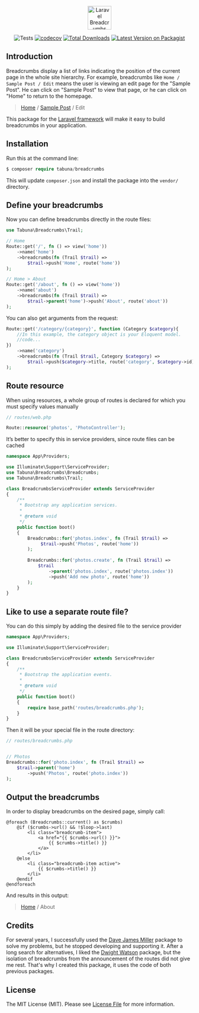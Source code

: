 <p align="center">
    <img src="https://raw.githubusercontent.com/tabuna/breadcrumbs/master/laravel-breadcrumbs.svg" height="64px;" alt="Laravel Breadcrumbs">
</p>


<p align="center">
<img src="https://github.com/tabuna/breadcrumbs/workflows/run-tests/badge.svg" alt="Tests">
<a href="https://codecov.io/gh/tabuna/breadcrumbs"><img src="https://codecov.io/gh/tabuna/breadcrumbs/branch/master/graph/badge.svg" alt="codecov"></a>
<a href="https://packagist.org/packages/tabuna/breadcrumbs"><img src="https://img.shields.io/packagist/dt/tabuna/breadcrumbs.svg" alt="Total Downloads"></a>
<a href="https://packagist.org/packages/tabuna/breadcrumbs"><img src="https://img.shields.io/packagist/v/tabuna/breadcrumbs.svg" alt="Latest Version on Packagist"></a>
</p>


## Introduction

Breadcrumbs display a list of links indicating the position of the current page in the whole site hierarchy. For example, breadcrumbs like `Home / Sample Post / Edit`
means the user is viewing an edit page for the "Sample Post". He can click on "Sample Post" to view that page, or he can click on "Home" to return to the homepage.

> [Home](#) / [Sample Post](#) / Edit

This package for the [Laravel framework](https://laravel.com/) will make it easy to build breadcrumbs in your application.

## Installation

Run this at the command line:
```php
$ composer require tabuna/breadcrumbs
```
This will update `composer.json` and install the package into the `vendor/` directory.

## Define your breadcrumbs

Now you can define breadcrumbs directly in the route files:

```php
use Tabuna\Breadcrumbs\Trail;

// Home
Route::get('/', fn () => view('home'))
    ->name('home')
    ->breadcrumbs(fn (Trail $trail) =>
        $trail->push('Home', route('home'))
);

// Home > About
Route::get('/about', fn () => view('home'))
    ->name('about')
    ->breadcrumbs(fn (Trail $trail) =>
        $trail->parent('home')->push('About', route('about'))
);
```

You can also get arguments from the request:

```php
Route::get('/category/{category}', function (Category $category){
    //In this example, the category object is your Eloquent model.
    //code...
})
    ->name('category')
    ->breadcrumbs(fn (Trail $trail, Category $category) =>
        $trail->push($category->title, route('category', $category->id))
);
```

## Route resource

When using resources, a whole group of routes is declared for which you must specify values manually

```php
// routes/web.php

Route::resource('photos', 'PhotoController');
````

It’s better to specify this in service providers, since route files can be cached

```php
namespace App\Providers;

use Illuminate\Support\ServiceProvider;
use Tabuna\Breadcrumbs\Breadcrumbs;
use Tabuna\Breadcrumbs\Trail;

class BreadcrumbsServiceProvider extends ServiceProvider
{
    /**
     * Bootstrap any application services.
     *
     * @return void
     */
    public function boot()
    {
        Breadcrumbs::for('photos.index', fn (Trail $trail) =>
             $trail->push('Photos', route('home'))
        );
        
        Breadcrumbs::for('photos.create', fn (Trail $trail) =>
            $trail
                ->parent('photos.index', route('photos.index'))
                ->push('Add new photo', route('home'))
        );
    }
}
```

## Like to use a separate route file?

You can do this simply by adding the desired file to the service provider

```php
namespace App\Providers;

use Illuminate\Support\ServiceProvider;

class BreadcrumbsServiceProvider extends ServiceProvider
{
    /**
     * Bootstrap the application events.
     *
     * @return void
     */
    public function boot()
    {
        require base_path('routes/breadcrumbs.php');
    }
}
```

Then it will be your special file in the route directory:

```php
// routes/breadcrumbs.php


// Photos
Breadcrumbs::for('photo.index', fn (Trail $trail) =>
    $trail->parent('home')
        ->push('Photos', route('photo.index'))
);
```


## Output the breadcrumbs

In order to display breadcrumbs on the desired page, simply call:

```blade
@foreach (Breadcrumbs::current() as $crumbs)
    @if ($crumbs->url() && !$loop->last)
        <li class="breadcrumb-item">
            <a href="{{ $crumbs->url() }}">
                {{ $crumbs->title() }}
            </a>
        </li>
    @else
        <li class="breadcrumb-item active">
            {{ $crumbs->title() }}
        </li>
    @endif
@endforeach
```

And results in this output:

> [Home](#) / About

## Credits

For several years, I successfully used the [Dave James Miller](https://github.com/davejamesmiller/laravel-breadcrumbs) package to solve my problems, but he stopped developing and supporting it. After a long search for alternatives, I liked the [Dwight Watson](https://github.com/dwightwatson) package, but the isolation of breadcrumbs from the announcement of the routes did not give me rest. That's why I created this package, it uses the code of both previous packages.

## License

The MIT License (MIT). Please see [License File](LICENSE) for more information.
